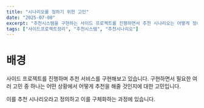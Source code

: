 ```yaml
---
title: "시나리오를 정하기 위한 고민"
date: "2025-07-08"
excerpt: "추천시스템을 구현하는 사이드 프로젝트를 진행하면서 추천 시나리오는 어떻게 정하면 좋을지에 대한 논의를 정리했습니다."
tags: ["사이드프로젝트정리", "추천시스템", "추천시나리오"]
---
```


# 배경

사이드 프로젝트를 진행하며 추천 서비스를 구현해보고 있습니다.
구현하면서 필요한 여러 고민 중 하나는 어떤 상황에서 어떻게 추천을 해줄 것인지에 대한 고민입니다.

이를 추천 시나리오라고 정의하고 이를 구체화하는 과정에 있습니다.

# 